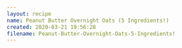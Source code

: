 ```yaml
---
layout: recipe
name: Peanut Butter Overnight Oats (5 Ingredients!)
created: 2020-03-21 19:56:28
filename: Peanut-Butter-Overnight-Oats-5-Ingredients!
---
```

